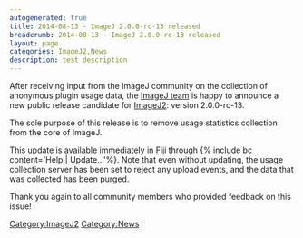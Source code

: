 ```yaml
---
autogenerated: true
title: 2014-08-13 - ImageJ 2.0.0-rc-13 released
breadcrumb: 2014-08-13 - ImageJ 2.0.0-rc-13 released
layout: page
categories: ImageJ2,News
description: test description
---
```


After receiving input from the ImageJ community on the collection of anonymous plugin usage data, the [ImageJ team](Contributors "wikilink") is happy to announce a new public release candidate for [ImageJ2](ImageJ2 "wikilink"): version 2.0.0-rc-13.

The sole purpose of this release is to remove usage statistics collection from the core of ImageJ.

This update is available immediately in Fiji through {% include bc content='Help | Update...'%}. Note that even without updating, the usage collection server has been set to reject any upload events, and the data that was collected has been purged.

Thank you again to all community members who provided feedback on this issue\!

[Category:ImageJ2](Category_ImageJ2 "wikilink") [Category:News](Category_News "wikilink")
